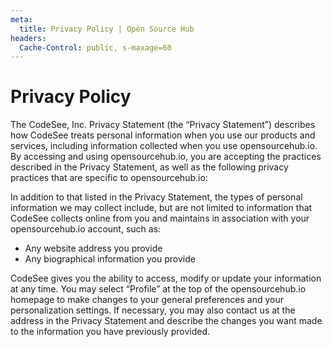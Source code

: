 ```yaml
---
meta:
  title: Privacy Policy | Open Source Hub
headers:
  Cache-Control: public, s-maxage=60
---
```


# Privacy Policy

The CodeSee, Inc. Privacy Statement (the “Privacy Statement”) describes how CodeSee treats personal information when you use our products and services, including information collected when you use opensourcehub.io. By accessing and using opensourcehub.io, you are accepting the practices described in the Privacy Statement, as well as the following privacy practices that are specific to opensourcehub.io:

In addition to that listed in the Privacy Statement, the types of personal information we may collect include, but are not limited to information that CodeSee collects online from you and maintains in association with your opensourcehub.io account, such as:

- Any website address you provide
- Any biographical information you provide

CodeSee gives you the ability to access, modify or update your information at any time. You may select “Profile” at the top of the opensourcehub.io homepage to make changes to your general preferences and your personalization settings. If necessary, you may also contact us at the address in the Privacy Statement and describe the changes you want made to the information you have previously provided.
